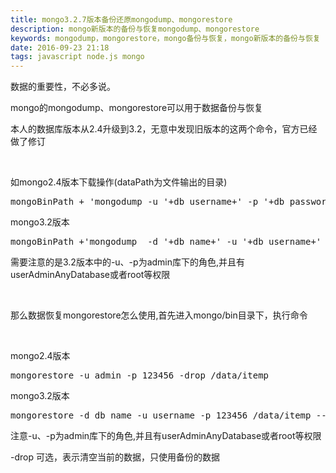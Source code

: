 ```yaml
---
title: mongo3.2.7版本备份还原mongodump、mongorestore
description: mongo新版本的备份与恢复mongodump、mongorestore
keywords: mongodump，mongorestore，mongo备份与恢复，mongo新版本的备份与恢复
date: 2016-09-23 21:18
tags: javascript node.js mongo
---
```

<p style="white-space: normal;">数据的重要性，不必多说。<br/></p><p style="white-space: normal;">mongo的mongodump、mongorestore可以用于数据备份与恢复</p><p style="white-space: normal;">本人的数据库版本从2.4升级到3.2，无意中发现旧版本的这两个命令，官方已经做了修订</p><p style="white-space: normal;"><br/></p><p style="white-space: normal;">如mongo2.4版本下载操作(dataPath为文件输出的目录)<br/></p><pre class="brush:bash;toolbar:false">mongoBinPath&nbsp;+&nbsp;&#39;mongodump&nbsp;-u&nbsp;&#39;+db_username+&#39;&nbsp;-p&nbsp;&#39;+db_password+&#39;&nbsp;-d&nbsp;&#39;+db_name+&#39;&nbsp;-o&nbsp;&quot;&#39;+dataPath+&#39;&quot;&#39;;</pre><p style="white-space: normal;">mongo3.2版本</p><pre class="brush:bash;toolbar:false">mongoBinPath&nbsp;+&#39;mongodump&nbsp;&nbsp;-d&nbsp;&#39;+db_name+&#39;&nbsp;-u&nbsp;&#39;+db_username+&#39;&nbsp;-p&nbsp;&#39;+db_password+&#39;&nbsp;-o&nbsp;&#39;+dataPath+&#39;&nbsp;--authenticationDatabase&nbsp;admin&#39;;</pre><p style="white-space: normal;">需要注意的是3.2版本中的-u、-p为admin库下的角色,并且有userAdminAnyDatabase或者root等权限</p><p style="white-space: normal;"><br/></p><p style="white-space: normal;">那么数据恢复mongorestore怎么使用,首先进入mongo/bin目录下，执行命令</p><p style="white-space: normal;"><br/></p><p style="white-space: normal;">mongo2.4版本</p><pre class="brush:bash;toolbar:false">mongorestore&nbsp;-u&nbsp;admin&nbsp;-p&nbsp;123456&nbsp;-drop&nbsp;/data/itemp</pre><p style="white-space: normal;">mongo3.2版本</p><pre class="brush:bash;toolbar:false">mongorestore&nbsp;-d&nbsp;db_name&nbsp;-u&nbsp;username&nbsp;-p&nbsp;123456&nbsp;/data/itemp&nbsp;--authenticationDatabase&nbsp;admin&nbsp;--drop</pre><p style="white-space: normal;">注意-u、-p为admin库下的角色,并且有userAdminAnyDatabase或者root等权限</p><p style="white-space: normal;">-drop 可选，表示清空当前的数据，只使用备份的数据</p><p><br/></p>